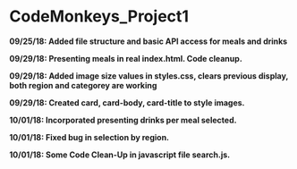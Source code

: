 # CodeMonkeys_Project1

__09/25/18: Added file structure and basic API access for meals and drinks__

__09/29/18: Presenting meals in real index.html. Code cleanup.__

__09/29/18: Added image size values in styles.css, clears previous display, both region and categorey are working__

__09/29/18: Created card, card-body, card-title to style images.__

__10/01/18: Incorporated presenting drinks per meal selected.__

__10/01/18: Fixed bug in selection by region.__

__10/01/18: Some Code Clean-Up in javascript file search.js.__


